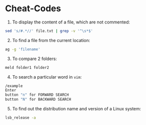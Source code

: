 # Cheat-Codes

1. To display the content of a file, which are not commented:

```bash
sed 's/#.*//' file.txt | grep -v '^\s*$'
```

2. To find a file from the current location:

```bash
ag -g 'filename'
```

3. To compare 2 folders:

```bash
meld folder1 folder2
````

4. To search a particular word in `vim`:

```bash
/example
Enter
button "n" for FORWARD SEARCH
button "N" for BACKWARD SEARCH
```

5. To find out the distribution name and version of a Linux system:

```bash
lsb_release -a
```
